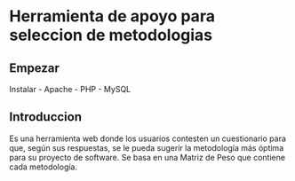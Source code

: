 # Herramienta de apoyo para seleccion de metodologias

## Empezar
Instalar - Apache - PHP - MySQL

## Introduccion

Es una herramienta web donde los usuarios contesten un cuestionario para que, según sus respuestas, se le pueda sugerir la metodología más óptima para su proyecto de software. Se basa en una Matriz de Peso que contiene cada metodología.